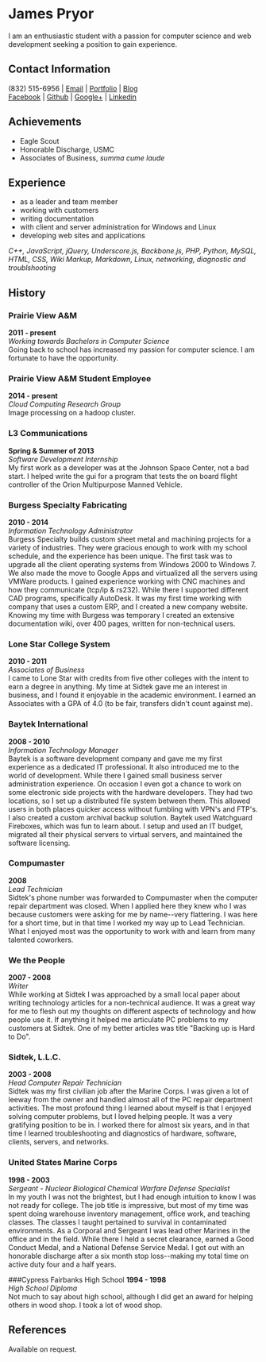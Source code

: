 <!-- Story resume in markdown. -->

James Pryor
===========

I am an enthusiastic student with a passion for computer science and web 
development seeking a position to gain experience.


Contact Information
-------------------
(832) 515-6956 | 
[Email](james@geekwagon.net) | 
[Portfolio](http://jamespryor.net) | 
[Blog](http://blog.geekwagon.net)  
[Facebook](http://facebook.com/deplicator) | 
[Github](http://github.com/deplicator) | 
[Google+](http://plus.google.com/+JamesPryor) | 
[Linkedin](http://linkedin.com/in/pryorjames)  


Achievements
------------
- Eagle Scout
- Honorable Discharge, USMC
- Associates of Business, _summa cume laude_


Experience
----------
- as a leader and team member
- working with customers
- writing documentation
- with client and server administration for Windows and Linux
- developing web sites and applications

_C++, JavaScript, jQuery, Underscore.js, Backbone.js, PHP, Python, MySQL, HTML, 
CSS, Wiki Markup, Markdown, Linux, networking, diagnostic and troublshooting_


History
-------
### Prairie View A&M
**2011 - present**  
_Working towards Bachelors in Computer Science_  
Going back to school has increased my passion for computer science. I am 
fortunate to have the opportunity.
<!--<meter value="0.6508">earning bachelors</meter>-->

### Prairie View A&M Student Employee
**2014 - present**  
_Cloud Computing Research Group_  
Image processing on a hadoop cluster.

### L3 Communications
**Spring & Summer of 2013**  
_Software Development Internship_  
My first work as a developer was at the Johnson Space Center, not a bad start. I
helped write the gui for a program that tests the on board flight controller of
the Orion Multipurpose Manned Vehicle.

### Burgess Specialty Fabricating
**2010 - 2014**  
_Information Technology Administrator_  
Burgess Specialty builds custom sheet metal and machining projects for a variety
of industries. They were gracious enough to work with my school schedule, and
the experience has been unique. The first task was to upgrade all the client 
operating systems from Windows 2000 to Windows 7. We also made the move to
Google Apps and virtualized all the servers using VMWare products. I gained 
experience working with CNC machines and how they communicate (tcp/ip & rs232).
While there I supported different CAD programs, specifically AutoDesk. It was my
first time working with company that uses a custom ERP, and I created a new 
company website. Knowing my time with Burgess was temporary I created an 
extensive documentation wiki, over 400 pages, written for non-technical users.

### Lone Star College System
**2010 - 2011**  
_Associates of Business_  
I came to Lone Star with credits from five other colleges with the intent to
earn a degree in anything. My time at Sidtek gave me an interest in business,
and I found it enjoyable in the academic environment. I earned an Associates 
with a GPA of 4.0 (to be fair, transfers didn't count against me).

### Baytek International
**2008 - 2010**  
_Information Technology Manager_  
Baytek is a software development company and gave me my first experience as a
dedicated IT professional. It also introduced me to the world of development. 
While there I gained small business server administration experience. On 
occasion I even got a chance to work on some electronic side projects with the 
hardware developers. They had two locations, so I set up a distributed file 
system between them. This allowed users in both places quicker access without 
fumbling with VPN's and FTP's. I also created a custom archival backup solution.
Baytek used Watchguard Fireboxes, which was fun to learn about. I setup and used
an IT budget, migrated all their physical servers to virtual servers, and 
maintained the software licensing.

### Compumaster
**2008**  
_Lead Technician_  
Sidtek's phone number was forwarded to Compumaster when the computer repair 
department was closed. When I applied here they knew who I was because customers
were asking for me by name--very flattering. I was here for a short time, but in
that time I worked my way up to Lead Technician. What I enjoyed most was the 
opportunity to work with and learn from many talented coworkers.

### We the People
**2007 - 2008**  
_Writer_  
While working at Sidtek I was approached by a small local paper about writing
technology articles for a non-technical audience. It was a great way for me to
flesh out my thoughts on different aspects of technology and how people use it.
If anything it helped me articulate PC problems to my customers at Sidtek. One 
of my better articles was title "Backing up is Hard to Do".

### Sidtek, L.L.C.
**2003 - 2008**  
_Head Computer Repair Technician_  
Sidtek was my first civilian job after the Marine Corps. I was given a lot of
leeway from the owner and handled almost all of the PC repair department
activities. The most profound thing I learned about myself is that I enjoyed
solving computer problems, but I loved helping people. It was a very gratifying
position to be in. I worked there for almost six years, and in that time I
learned troubleshooting and diagnostics of hardware, software, clients, servers,
and networks.

### United States Marine Corps
**1998 - 2003**  
_Sergeant - Nuclear Biological Chemical Warfare Defense Specialist_  
In my youth I was not the brightest, but I had enough intuition to know I was
not ready for college. The job title is impressive, but most of my time was 
spent doing warehouse inventory management, office work, and teaching classes. 
The classes I taught pertained to survival in contaminated environments. As a 
Corporal and Sergeant I was lead other Marines in the office and in the field. 
While there I held a secret clearance, earned a Good Conduct Medal, and a 
National Defense Service Medal. I got out with an honorable discharge after a 
six month stop loss--making my total time on active duty four and a half years.

###Cypress Fairbanks High School
**1994 - 1998**  
_High School Diploma_  
Not much to say about high school, although I did get an award for helping 
others in wood shop. I took a lot of wood shop.


References
----------
Available on request.
